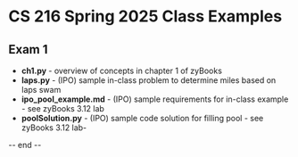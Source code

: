 # CS 216 Spring 2025 Class Examples

## Exam 1 ##
- **ch1.py** - overview of concepts in chapter 1 of zyBooks
- **laps.py** - (IPO) sample in-class problem to determine miles based on laps swam
- **ipo_pool_example.md** - (IPO) sample requirements for in-class example - see zyBooks 3.12 lab
- **poolSolution.py** - (IPO) sample code solution for filling pool - see zyBooks 3.12 lab- 

-- end --
